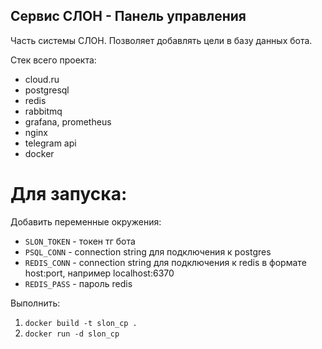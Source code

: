## Сервис СЛОН - Панель управления
Часть системы СЛОН. Позволяет добавлять цели в базу данных бота.

Стек всего проекта:
- cloud.ru
- postgresql
- redis
- rabbitmq
- grafana, prometheus
- nginx
- telegram api
- docker

# Для запуска:
Добавить переменные окружения:
- `SLON_TOKEN` - токен тг бота
- `PSQL_CONN` - connection string для подключения к postgres
- `REDIS_CONN` - connection string для подключения к redis в формате host:port, например localhost:6370
- `REDIS_PASS` - пароль redis

Выполнить:
1. `docker build -t slon_cp .`
2. `docker run -d slon_cp`
